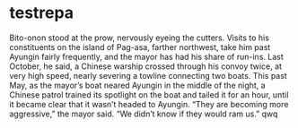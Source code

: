 # testrepa
Bito-onon stood at the prow, nervously eyeing the cutters. Visits to his constituents on the island of Pag-asa, farther northwest, take him past Ayungin fairly frequently, and the mayor has had his share of run-ins. Last October, he said, a Chinese warship crossed through his convoy twice, at very high speed, nearly severing a towline connecting two boats. This past May, as the mayor’s boat neared Ayungin in the middle of the night, a Chinese patrol trained its spotlight on the boat and tailed it for an hour, until it became clear that it wasn’t headed to Ayungin. “They are becoming more aggressive,” the mayor said. “We didn’t know if they would ram us.”
qwq
